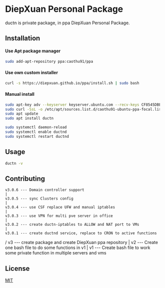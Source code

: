 # DiepXuan Personal Package

ductn is private package, in ppa DiepXuan Personal Package.

## Installation

#### Use Apt package manager
```bash
sudo add-apt-repository ppa:caothu91/ppa
```

#### Use own custom installer
```bash
curl -s https://diepxuan.github.io/ppa/install.sh | sudo bash
```

#### Manual install
```bash
sudo apt-key adv --keyserver keyserver.ubuntu.com --recv-keys CF8545DBEDD9351A
sudo curl -SsL -o /etc/apt/sources.list.d/caothu91-ubuntu-ppa-focal.list https://diepxuan.github.io/diepxuanppa/caothu91-ubuntu-ppa-focal.list
sudo apt update
sudo apt install ductn

sudo systemctl daemon-reload
sudo systemctl enable ductnd
sudo systemctl restart ductnd
```

## Usage

```bash
ductn -v
```

## Contributing
    v3.0.6 --- Domain controller support
    |
    v3.0.5 --- sync Clusters config
    |
    v3.0.4 --- use CSF replace UFW and manual iptables
    |
    v3.0.3 --- use VPN for multi pve server in office
    |
    v3.0.2 --- create ductn-iptables to ALLOW and NAT port to VMs
    |
    v3.0.1 --- create ductnd service, replace to CRON to active functions
  /
v3 --- create package and create DiepXuan ppa repository
 |
v2 --- Create one bash file to do some functions in v1
 |
v1 --- Create bash file to work some private function in multiple servers and vms

## License

[MIT](https://choosealicense.com/licenses/mit/)
